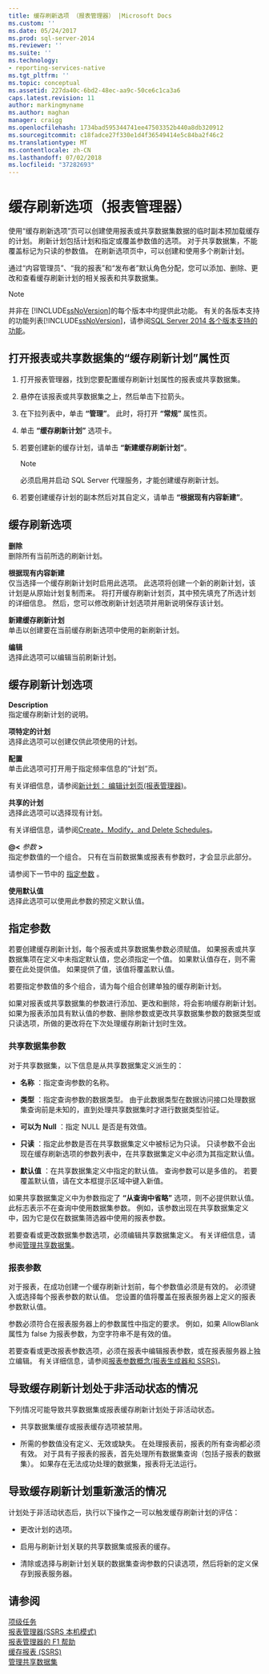 ```yaml
---
title: 缓存刷新选项 （报表管理器） |Microsoft Docs
ms.custom: ''
ms.date: 05/24/2017
ms.prod: sql-server-2014
ms.reviewer: ''
ms.suite: ''
ms.technology:
- reporting-services-native
ms.tgt_pltfrm: ''
ms.topic: conceptual
ms.assetid: 227da40c-6bd2-48ec-aa9c-50ce6c1ca3a6
caps.latest.revision: 11
author: markingmyname
ms.author: maghan
manager: craigg
ms.openlocfilehash: 1734bad595344741ee47503352b440a8db320912
ms.sourcegitcommit: c18fadce27f330e1d4f36549414e5c84ba2f46c2
ms.translationtype: MT
ms.contentlocale: zh-CN
ms.lasthandoff: 07/02/2018
ms.locfileid: "37282693"
---
```

# <a name="cache-refresh-options-report-manager"></a>缓存刷新选项（报表管理器）
  使用“缓存刷新选项”页可以创建使用报表或共享数据集数据的临时副本预加载缓存的计划。 刷新计划包括计划和指定或覆盖参数值的选项。 对于共享数据集，不能覆盖标记为只读的参数值。 在刷新选项页中，可以创建和使用多个刷新计划。  
  
 通过“内容管理员”、“我的报表”和“发布者”默认角色分配，您可以添加、删除、更改和查看缓存刷新计划的相关报表和共享数据集。  
  
> [!NOTE]  
>  并非在 [!INCLUDE[ssNoVersion](../includes/ssnoversion-md.md)]的每个版本中均提供此功能。 有关的各版本支持的功能列表[!INCLUDE[ssNoVersion](../includes/ssnoversion-md.md)]，请参阅[SQL Server 2014 各个版本支持的功能](../../2014/getting-started/features-supported-by-the-editions-of-sql-server-2014.md)。  
  
## <a name="to-open-the-cache-refresh-plan-properties-page-for-a-report-or-shared-dataset"></a>打开报表或共享数据集的“缓存刷新计划”属性页  
  
1.  打开报表管理器，找到您要配置缓存刷新计划属性的报表或共享数据集。  
  
2.  悬停在该报表或共享数据集之上，然后单击下拉箭头。  
  
3.  在下拉列表中，单击 **“管理”**。 此时，将打开 **“常规”** 属性页。  
  
4.  单击 **“缓存刷新计划”** 选项卡。  
  
5.  若要创建新的缓存计划，请单击 **“新建缓存刷新计划”**。  
  
    > [!NOTE]  
    >  必须启用并启动 SQL Server 代理服务，才能创建缓存刷新计划。  
  
6.  若要创建缓存计划的副本然后对其自定义，请单击 **“根据现有内容新建”**。  
  
## <a name="cache-refresh-options"></a>缓存刷新选项  
 **删除**  
 删除所有当前所选的刷新计划。  
  
 **根据现有内容新建**  
 仅当选择一个缓存刷新计划时启用此选项。 此选项将创建一个新的刷新计划，该计划是从原始计划复制而来。 将打开缓存刷新计划页，其中预先填充了所选计划的详细信息。 然后，您可以修改刷新计划选项并用新说明保存该计划。  
  
 **新建缓存刷新计划**  
 单击以创建要在当前缓存刷新选项中使用的新刷新计划。  
  
 **编辑**  
 选择此选项可以编辑当前刷新计划。  
  
## <a name="cache-refresh-plan-options"></a>缓存刷新计划选项  
 **Description**  
 指定缓存刷新计划的说明。  
  
 **项特定的计划**  
 选择此选项可以创建仅供此项使用的计划。  
  
 **配置**  
 单击此选项可打开用于指定频率信息的“计划”页。  
  
 有关详细信息，请参阅[新计划： 编辑计划页&#40;报表管理器&#41;](../../2014/reporting-services/new-schedule-edit-schedule-page-report-manager.md)。  
  
 **共享的计划**  
 选择此选项可以选择现有计划。  
  
 有关详细信息，请参阅[Create，Modify，and Delete Schedules](subscriptions/create-modify-and-delete-schedules.md)。  
  
 **@\<** *参数* **>**  
 指定参数值的一个组合。 只有在当前数据集或报表有参数时，才会显示此部分。  
  
 请参阅下一节中的 [指定参数](#Parameters) 。  
  
 **使用默认值**  
 选择此选项可以使用此参数的预定义默认值。  
  
##  <a name="Parameters"></a> 指定参数  
 若要创建缓存刷新计划，每个报表或共享数据集参数必须赋值。 如果报表或共享数据集项在定义中未指定默认值，您必须指定一个值。 如果默认值存在，则不需要在此处提供值。 如果提供了值，该值将覆盖默认值。  
  
 若要指定参数值的多个组合，请为每个组合创建单独的缓存刷新计划。  
  
 如果对报表或共享数据集的参数进行添加、更改和删除，将会影响缓存刷新计划。 如果为报表添加具有默认值的参数、删除参数或更改共享数据集参数的数据类型或只读选项，所做的更改将在下次处理缓存刷新计划时生效。  
  
### <a name="shared-dataset-parameters"></a>共享数据集参数  
 对于共享数据集，以下信息是从共享数据集定义派生的：  
  
-   **名称** ：指定查询参数的名称。  
  
-   **类型** ：指定查询参数的数据类型。 由于此数据类型在数据访问接口处理数据集查询前是未知的，直到处理共享数据集时才进行数据类型验证。  
  
-   **可以为 Null** ：指定 NULL 是否是有效值。  
  
-   **只读** ：指定此参数是否在共享数据集定义中被标记为只读。 只读参数不会出现在缓存刷新选项的参数列表中，在共享数据集定义中必须为其指定默认值。  
  
-   **默认值** ：在共享数据集定义中指定的默认值。 查询参数可以是多值的。 若要覆盖默认值，请在文本框提示区域中键入新值。  
  
 如果共享数据集定义中为参数指定了 **“从查询中省略”** 选项，则不必提供默认值。 此标志表示不在查询中使用数据集参数。 例如，该参数出现在共享数据集定义中，因为它是仅在数据集筛选器中使用的报表参数。  
  
 若要查看或更改数据集参数选项，必须编辑共享数据集定义。 有关详细信息，请参阅[管理共享数据集](report-data/manage-shared-datasets.md)。  
  
### <a name="report-parameters"></a>报表参数  
 对于报表，在成功创建一个缓存刷新计划前，每个参数值必须是有效的。 必须键入或选择每个报表参数的默认值。 您设置的值将覆盖在报表服务器上定义的报表参数默认值。  
  
 参数必须符合在报表服务器上的参数属性中指定的要求。 例如，如果 AllowBlank 属性为 false 为报表参数，为空字符串不是有效的值。  
  
 若要查看或更改报表参数选项，必须在报表中编辑报表参数，或在报表服务器上独立编辑。 有关详细信息，请参阅[报表参数概念&#40;报表生成器和 SSRS&#41;](report-design/report-parameters-concepts-report-builder-and-ssrs.md)。  
  
## <a name="conditions-that-cause-a-cache-refresh-plan-to-be-inactive"></a>导致缓存刷新计划处于非活动状态的情况  
 下列情况可能导致共享数据集或报表缓存刷新计划处于非活动状态。  
  
-   共享数据集缓存或报表缓存选项被禁用。  
  
-   所需的参数值没有定义、无效或缺失。 在处理报表前，报表的所有查询都必须有效。 对于具有子报表的报表，首先处理所有数据集查询（包括子报表的数据集）。 如果存在无法成功处理的数据集，报表将无法运行。  
  
## <a name="conditions-that-cause-a-cache-refresh-plan-to-be-reactivated"></a>导致缓存刷新计划重新激活的情况  
 计划处于非活动状态后，执行以下操作之一可以触发缓存刷新计划的评估：  
  
-   更改计划的选项。  
  
-   启用与刷新计划关联的共享数据集或报表的缓存。  
  
-   清除或选择与刷新计划关联的数据集查询参数的只读选项，然后将新的定义保存到报表服务器。  
  
## <a name="see-also"></a>请参阅  
 [项级任务](security/tasks-and-permissions-item-level-tasks.md)   
 [报表管理器&#40;SSRS 本机模式&#41;](../../2014/reporting-services/report-manager-ssrs-native-mode.md)   
 [报表管理器的 F1 帮助](../../2014/reporting-services/report-manager-f1-help.md)   
 [缓存报表 (SSRS)](report-server/caching-reports-ssrs.md)   
 [管理共享数据集](report-data/manage-shared-datasets.md)  
  
  
